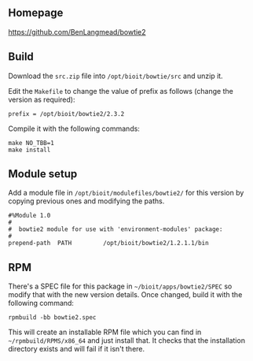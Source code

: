 ## Homepage

https://github.com/BenLangmead/bowtie2

## Build

Download the `src.zip` file into `/opt/bioit/bowtie/src` and unzip it.

Edit the `Makefile` to change the value of prefix as follows (change the version as required):

    prefix = /opt/bioit/bowtie2/2.3.2

Compile it with the following commands:

    make NO_TBB=1
    make install

## Module setup

Add a module file in `/opt/bioit/modulefiles/bowtie2/` for this version by copying previous ones and modifying the paths.

    #%Module 1.0
    #
    #  bowtie2 module for use with 'environment-modules' package:
    #
    prepend-path  PATH         /opt/bioit/bowtie2/1.2.1.1/bin

## RPM

There's a SPEC file for this package in `~/bioit/apps/bowtie2/SPEC` so modify that with the new version details. Once changed, build it with the following command:

    rpmbuild -bb bowtie2.spec

This will create an installable RPM file which you can find in `~/rpmbuild/RPMS/x86_64` and just install that. It checks that the installation directory exists and will fail if it isn't there.
